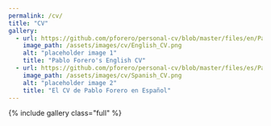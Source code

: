 ```yaml
---
permalink: /cv/
title: "CV"
gallery:
  - url: https://github.com/pforero/personal-cv/blob/master/files/en/PabloForero_Resume_EN.pdf
    image_path: /assets/images/cv/English_CV.png
    alt: "placeholder image 1"
    title: "Pablo Forero's English CV"
  - url: https://github.com/pforero/personal-cv/blob/master/files/es/PabloForero_Resume_ES.pdf
    image_path: /assets/images/cv/Spanish_CV.png
    alt: "placeholder image 2"
    title: "El CV de Pablo Forero en Español"
---
```


{% include gallery class="full" %}